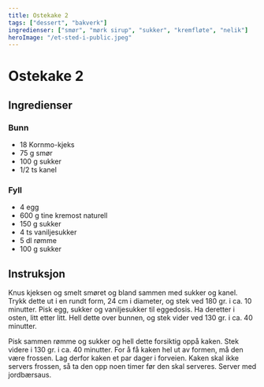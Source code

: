 ```yaml
---
title: Ostekake 2
tags: ["dessert", "bakverk"]
ingredienser: ["smør", "mørk sirup", "sukker", "kremfløte", "nelik"]
heroImage: "/et-sted-i-public.jpeg"
---
```


# Ostekake 2

## Ingredienser

### Bunn

- 18 Kornmo-kjeks
- 75 g smør
- 100 g sukker
- 1/2 ts kanel

### Fyll

- 4 egg
- 600 g tine kremost naturell
- 150 g sukker
- 4 ts vaniljesukker
- 5 dl rømme
- 100 g sukker

## Instruksjon

Knus kjeksen og smelt smøret og bland sammen med sukker og kanel. Trykk dette ut i en rundt form, 24 cm i diameter, og stek ved 180 gr. i ca. 10 minutter. Pisk egg, sukker og vaniljesukker til eggedosis. Ha deretter i osten, litt etter litt. Hell dette over bunnen, og stek vider ved 130 gr. i ca. 40 minutter.

Pisk sammen rømme og sukker og hell dette forsiktig oppå kaken. Stek videre i 130 gr. i ca. 40 minutter. For å få kaken hel ut av formen, må den være frossen. Lag derfor kaken et par dager i forveien. Kaken skal ikke servers frossen, så ta den opp noen timer før den skal serveres. Server med jordbærsaus.
